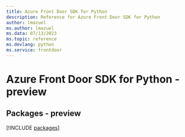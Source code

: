 ```yaml
---
title: Azure Front Door SDK for Python
description: Reference for Azure Front Door SDK for Python
author: lmazuel
ms.author: lmazuel
ms.data: 07/13/2023
ms.topic: reference
ms.devlang: python
ms.service: frontdoor
---
```

# Azure Front Door SDK for Python - preview
## Packages - preview
[!INCLUDE [packages](front-door-index.md)]